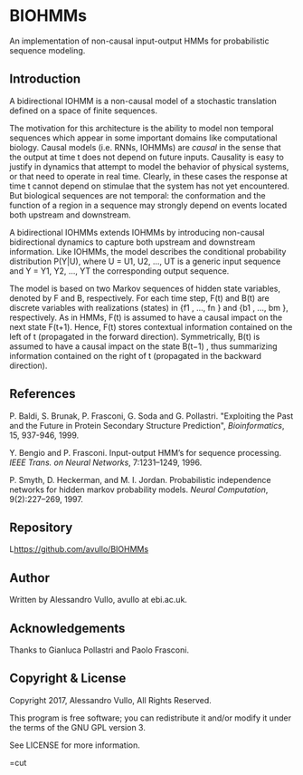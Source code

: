# BIOHMMs
An implementation of non-causal input-output HMMs for probabilistic sequence modeling.

## Introduction

A bidirectional IOHMM is a non-causal model of a stochastic translation defined on a space
of finite sequences.

The motivation for this architecture is the ability to model non temporal sequences which appear in some
important domains like computational biology. Causal models (i.e. RNNs, IOHMMs) are *causal* in the sense
that the output at time t does not depend on future inputs. Causality is easy to justify in dynamics that
attempt to model the behavior of physical systems, or that need to operate in real time. Clearly, in these
cases the response at time t cannot depend on stimulae that the system has not yet encountered. But biological
sequences are not temporal: the conformation and the function of a region in a sequence may strongly depend
on events located both upstream and downstream. 

A bidirectional IOHMMs extends IOHMMs by introducing non-causal bidirectional dynamics to capture both upstream
and downstream information. Like IOHMMs, the model describes the conditional probability distribution
P(Y|U), where U = U1, U2, ..., UT is a generic input sequence and Y = Y1, Y2, ..., YT the corresponding output
sequence.

The model is based on two Markov sequences of hidden state variables, denoted by F and B, respectively.
For each time step, F(t) and B(t) are discrete variables with realizations (states) in {f1 , ..., fn }
and {b1 , ..., bm }, respectively. As in HMMs, F(t) is assumed to have a causal impact on the next state
F(t+1). Hence, F(t) stores contextual information contained on the left of t (propagated in the forward
direction). Symmetrically, B(t) is assumed to have a causal impact on the state B(t−1) , thus summarizing
information contained on the right of t (propagated in the backward direction).

## References

P. Baldi, S. Brunak, P. Frasconi, G. Soda and G. Pollastri. "Exploiting the Past and the Future in Protein Secondary Structure Prediction", *Bioinformatics*, 15, 937-946, 1999.

Y. Bengio and P. Frasconi. Input-output HMM’s for sequence processing. *IEEE Trans. on Neural Networks*, 7:1231–1249, 1996.

P. Smyth, D. Heckerman, and M. I. Jordan. Probabilistic independence networks for hidden markov probability models. *Neural Computation*, 9(2):227–269, 1997.

## Repository

L<https://github.com/avullo/BIOHMMs>

## Author

Written by Alessandro Vullo, avullo at ebi.ac.uk.

## Acknowledgements

Thanks to Gianluca Pollastri and Paolo Frasconi.

## Copyright & License

Copyright 2017, Alessandro Vullo, All Rights Reserved.

This program is free software; you can redistribute it and/or modify it
under the terms of the GNU GPL version 3.

See LICENSE for more information.

=cut
